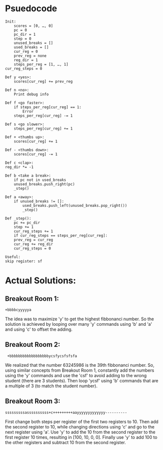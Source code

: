 # Psuedocode

	Init:
		scores = [0, …, 0]
		pc = 0
		pc_dir = 1
		step = 0
		unused_breaks = []
		used_breaks = []
		cur_reg = 0
		prev_reg = none
		reg_dir = 1
		steps_per_reg = [1, …, 1]
	cur_reg_steps = 0

	Def y <yes>:
		scores[cur_reg] += prev_reg

	Def n <no>:
		Print debug info

	Def f <go faster>:
		if steps_per_reg[cur_reg] == 1:
			Error
		steps_per_reg[cur_reg] -= 1

	Def s <go slower>:
		steps_per_reg[cur_reg] += 1

	Def + <thumbs up>:
		scores[cur_reg] += 1

	Def - <thumbs down>:
		scores[cur_reg] -= 1

	Def c <clap>:
	reg_dir *= -1

	Def b <take a break>:
		if pc not in used_breaks
		unused_breaks.push_right(pc)
		_step()

	Def a <away>:
		if unused_breaks != []:
			used_breaks.push_left(unused_breaks.pop_right())
			_step()

	Def _step():
		pc += pc_dir
		step += 1
		cur_reg_steps += 1
		if cur_reg_steps == steps_per_reg[cur_reg]:
		prev_reg = cur_reg
		cur_reg += reg_dir
		cur_reg_steps = 0

	Useful:
	skip register: sf

# Actual Solutions:

## Breakout Room 1: 
	+bbbbcyyyyya
The idea was to maximize 'y' to get the highest fibbonanci number. So the solution is achieved by looping over many 'y' commands using 'b' and 'a' and using 'c' to offset the adding.
	  
## Breakout Room 2:
	 +bbbbbbbbbbbbbbbbbbycsfycsfsfsfa
We realized that the number 63245986 is the 39th fibbonanci number. So, using similar concepts from Breakout Room 1, constantly add the numbers using the 'y' commands and use the 'csf' to avoid adding to the wrong student (there are 3 students). Then loop 'ycsf' using 'b' commands that are a multiple of 3 (to match the student number).

## Breakout Room 3:
	sssssssssassssssssss+c+++++++++aayyyyyyyyyyyyy----------
First change both steps per register of the first two registers to 10. Then add the second register to 10, while changing directions using 'c' and go to the next register using 'a'. Use 'y' to add the 10 from the second register to the first register 10 times, resulting in [100, 10, 0, 0]. Finally use 'y' to add 100 to the other registers and subtract 10 from the second register.